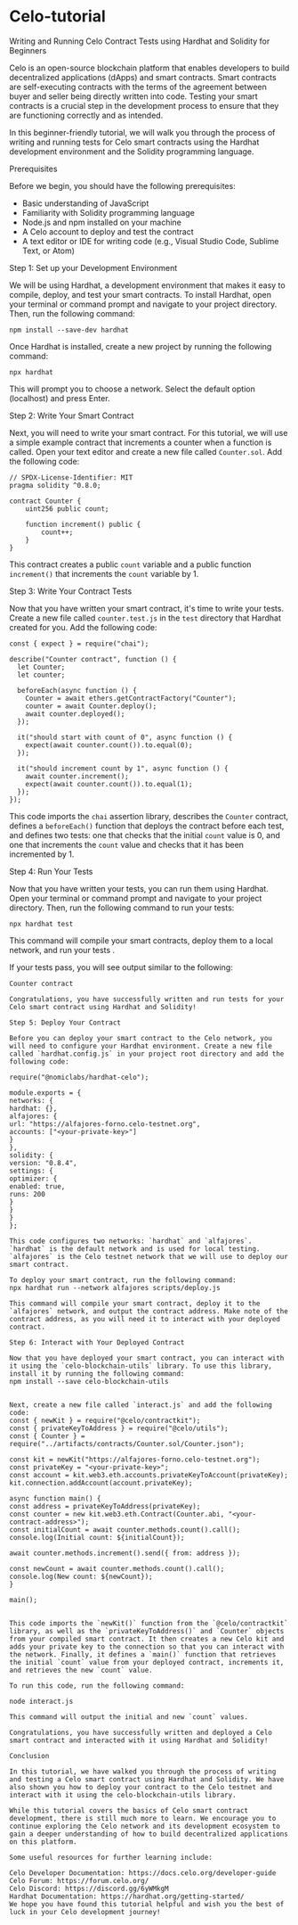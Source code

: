 # Celo-tutorial

Writing and Running Celo Contract Tests using Hardhat and Solidity for Beginners

Celo is an open-source blockchain platform that enables developers to build decentralized applications (dApps) and smart contracts. Smart contracts are self-executing contracts with the terms of the agreement between buyer and seller being directly written into code. Testing your smart contracts is a crucial step in the development process to ensure that they are functioning correctly and as intended.

In this beginner-friendly tutorial, we will walk you through the process of writing and running tests for Celo smart contracts using the Hardhat development environment and the Solidity programming language.

Prerequisites

Before we begin, you should have the following prerequisites:

- Basic understanding of JavaScript
- Familiarity with Solidity programming language
- Node.js and npm installed on your machine
- A Celo account to deploy and test the contract
- A text editor or IDE for writing code (e.g., Visual Studio Code, Sublime Text, or Atom)

Step 1: Set up your Development Environment

We will be using Hardhat, a development environment that makes it easy to compile, deploy, and test your smart contracts. To install Hardhat, open your terminal or command prompt and navigate to your project directory. Then, run the following command:

```
npm install --save-dev hardhat
```

Once Hardhat is installed, create a new project by running the following command:

```
npx hardhat
```

This will prompt you to choose a network. Select the default option (localhost) and press Enter.

Step 2: Write Your Smart Contract

Next, you will need to write your smart contract. For this tutorial, we will use a simple example contract that increments a counter when a function is called. Open your text editor and create a new file called `Counter.sol`. Add the following code:

```
// SPDX-License-Identifier: MIT
pragma solidity ^0.8.0;

contract Counter {
    uint256 public count;

    function increment() public {
        count++;
    }
}
```

This contract creates a public `count` variable and a public function `increment()` that increments the `count` variable by 1.

Step 3: Write Your Contract Tests

Now that you have written your smart contract, it's time to write your tests. Create a new file called `counter.test.js` in the `test` directory that Hardhat created for you. Add the following code:

```
const { expect } = require("chai");

describe("Counter contract", function () {
  let Counter;
  let counter;

  beforeEach(async function () {
    Counter = await ethers.getContractFactory("Counter");
    counter = await Counter.deploy();
    await counter.deployed();
  });

  it("should start with count of 0", async function () {
    expect(await counter.count()).to.equal(0);
  });

  it("should increment count by 1", async function () {
    await counter.increment();
    expect(await counter.count()).to.equal(1);
  });
});
```

This code imports the `chai` assertion library, describes the `Counter` contract, defines a `beforeEach()` function that deploys the contract before each test, and defines two tests: one that checks that the initial `count` value is 0, and one that increments the `count` value and checks that it has been incremented by 1.

Step 4: Run Your Tests

Now that you have written your tests, you can run them using Hardhat. Open your terminal or command prompt and navigate to your project directory. Then, run the following command to run your tests:

```
npx hardhat test
```

This command will compile your smart contracts, deploy them to a local network, and run your tests .

If your tests pass, you will see output similar to the following:

```
Counter contract

Congratulations, you have successfully written and run tests for your Celo smart contract using Hardhat and Solidity!

Step 5: Deploy Your Contract

Before you can deploy your smart contract to the Celo network, you will need to configure your Hardhat environment. Create a new file called `hardhat.config.js` in your project root directory and add the following code:

require("@nomiclabs/hardhat-celo");

module.exports = {
networks: {
hardhat: {},
alfajores: {
url: "https://alfajores-forno.celo-testnet.org",
accounts: ["<your-private-key>"]
}
},
solidity: {
version: "0.8.4",
settings: {
optimizer: {
enabled: true,
runs: 200
}
}
}
};

This code configures two networks: `hardhat` and `alfajores`. `hardhat` is the default network and is used for local testing. `alfajores` is the Celo testnet network that we will use to deploy our smart contract.

To deploy your smart contract, run the following command:
npx hardhat run --network alfajores scripts/deploy.js

This command will compile your smart contract, deploy it to the `alfajores` network, and output the contract address. Make note of the contract address, as you will need it to interact with your deployed contract.

Step 6: Interact with Your Deployed Contract

Now that you have deployed your smart contract, you can interact with it using the `celo-blockchain-utils` library. To use this library, install it by running the following command:
npm install --save celo-blockchain-utils


Next, create a new file called `interact.js` and add the following code:
const { newKit } = require("@celo/contractkit");
const { privateKeyToAddress } = require("@celo/utils");
const { Counter } = require("../artifacts/contracts/Counter.sol/Counter.json");

const kit = newKit("https://alfajores-forno.celo-testnet.org");
const privateKey = "<your-private-key>";
const account = kit.web3.eth.accounts.privateKeyToAccount(privateKey);
kit.connection.addAccount(account.privateKey);

async function main() {
const address = privateKeyToAddress(privateKey);
const counter = new kit.web3.eth.Contract(Counter.abi, "<your-contract-address>");
const initialCount = await counter.methods.count().call();
console.log(Initial count: ${initialCount});

await counter.methods.increment().send({ from: address });

const newCount = await counter.methods.count().call();
console.log(New count: ${newCount});
}

main();


This code imports the `newKit()` function from the `@celo/contractkit` library, as well as the `privateKeyToAddress()` and `Counter` objects from your compiled smart contract. It then creates a new Celo kit and adds your private key to the connection so that you can interact with the network. Finally, it defines a `main()` function that retrieves the initial `count` value from your deployed contract, increments it, and retrieves the new `count` value.

To run this code, run the following command:

node interact.js

This command will output the initial and new `count` values.

Congratulations, you have successfully written and deployed a Celo smart contract and interacted with it using Hardhat and Solidity!

Conclusion

In this tutorial, we have walked you through the process of writing and testing a Celo smart contract using Hardhat and Solidity. We have also shown you how to deploy your contract to the Celo testnet and interact with it using the celo-blockchain-utils library.

While this tutorial covers the basics of Celo smart contract development, there is still much more to learn. We encourage you to continue exploring the Celo network and its development ecosystem to gain a deeper understanding of how to build decentralized applications on this platform.

Some useful resources for further learning include:

Celo Developer Documentation: https://docs.celo.org/developer-guide
Celo Forum: https://forum.celo.org/
Celo Discord: https://discord.gg/6yWMkgM
Hardhat Documentation: https://hardhat.org/getting-started/
We hope you have found this tutorial helpful and wish you the best of luck in your Celo development journey!


